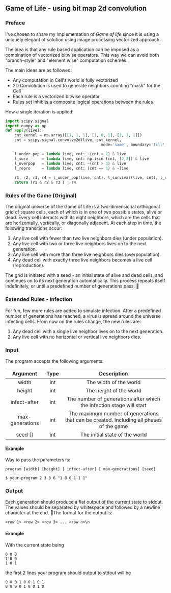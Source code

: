 ## Game of Life - using bit map 2d convolution

### Preface

I've chosen to share my implementation of *Game of life* since it is using a uniquely elegant of solution using image processing vectorized approach.

The idea is that any rule based application can be imposed as a combination of vectorized bitwise operators. This way we can avoid both "branch-style" and "element wise" computation schemes.

The main ideas are as followed:

- Any computation in Cell's world is fully vectorized
- 2D Convolution is used to generate neighbors counting "mask" for the Cell
- Each rule is a vectorized bitwise operator
- Rules set inhibits a composite logical operations between the rules

How a single iteration is applied:

```python
import scipy.signal
import numpy as np
def apply(live):
    cnt_kernel = np.array([[1, 1, 1], [1, 0, 1], [1, 1, 1]])
    cnt = scipy.signal.convolve2d(live, cnt_kernel,
                                          mode='same', boundary='fill', fillvalue=0)

    l_under_pop = lambda live, cnt: ~(cnt < 2) & live
    l_surv      = lambda live, cnt: np.isin (cnt, [2,3]) & live
    l_overpop   = lambda live, cnt: ~(cnt > 3) & live
    l_repro     = lambda live, cnt: (cnt == 3) & ~live
    
    r1, r2, r3, r4 = l_under_pop(live, cnt), l_survival(live, cnt), l_overpop(live, cnt), l_repro(live, cnt)
    return (r1 & r2 & r3 ) | r4

```



### Rules of the Game (Original)

The original universe of the Game of Life is a two-dimensional orthogonal grid of square
cells, each of which is in one of two possible states, alive or dead. Every cell interacts
with its eight neighbors, which are the cells that are horizontally, vertically, or
diagonally adjacent.
At each step in time, the following transitions occur:

1. Any live cell with fewer than two live neighbors dies (under population).
2. Any live cell with two or three live neighbors lives on to the next generation.
3. Any live cell with more than three live neighbors dies (overpopulation).
4. Any dead cell with exactly three live neighbors becomes a live cell (reproduction).

The grid is initiated with a seed - an initial state of alive and dead cells, and continues
on to its next generation automatically. This process repeats itself indefinitely, or until a
predefined number of generations pass.


### Extended Rules - Infection

For fun, few more rules are added to simulate infection. After a predefined number of generations has reached, a virus is spread around the universe
infecting cells.
From now on the rules change, the new rules are:

1. Any dead cell with a single live neighbor lives on to the next generation.
2. Any live cell with no horizontal or vertical live neighbors dies.

### Input

The program accepts the following arguments:

| Argument  | Type | Description               |
|:----------: |:------:|:---------------------------:|
| width     | int  | The width of the world   |
|height | int | The height of the world |
|infect-after | int | The number of generations after which the infection stage will start |
|max-generations | int | The maximum number of generations that can be created. Including all phases of the game |
|seed [] | int | The initial state of the world |


#### Example

Way to pass the parameters is:

`program [width] [height] [ infect-after] [ max-generations] [seed]`

`$ your-program 2 3 3 6 "1 0 0 1 1 1"`

### Output
Each generation should produce a flat output of the current state to stdout. The values
should be separated by whitespace and followed by a newline character at the end.
The format for the output is:

 `<row 1> <row 2> <row 3> ... <row n>\n`

#### Example

With the current state being

```
0 0 0 
1 0 0 
1 0 1
```

the first 2 lines your program should output to stdout will be

```
0 0 0 1 0 0 1 0 1
0 0 0 0 1 0 0 1 0
```
